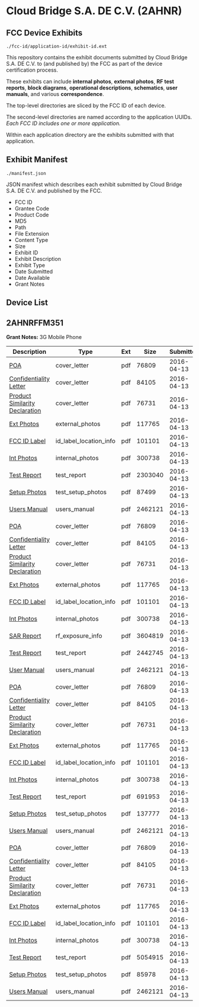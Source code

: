 # Cloud Bridge S.A. DE C.V. (2AHNR)
## FCC Device Exhibits

```
./fcc-id/application-id/exhibit-id.ext
```

This repository contains the exhibit documents submitted by Cloud Bridge S.A. DE C.V. to (and published by) the FCC as part of the device certification process.

These exhibits can include **internal photos**, **external photos**, **RF test reports**, **block diagrams**, **operational descriptions**, **schematics**, **user manuals**, and various **correspondence**.

The top-level directories are sliced by the FCC ID of each device.

The second-level directories are named according to the application UUIDs. *Each FCC ID includes one or more application.*

Within each application directory are the exhibits submitted with that application. 

## Exhibit Manifest

```
./manifest.json
```

JSON manifest which describes each exhibit submitted by Cloud Bridge S.A. DE C.V. and published by the FCC.

- FCC ID
- Grantee Code
- Product Code
- MD5
- Path
- File Extension
- Content Type
- Size
- Exhibit ID
- Exhibit Description
- Exhibit Type
- Date Submitted
- Date Available
- Grant Notes

## Device List
## 2AHNRFFM351
**Grant Notes:** 3G Mobile Phone

| Description | Type | Ext | Size | Submitted | Available |
| ----------- | ---- | --- | ---- | --------- | --------- |
| [POA](2AHNRFFM351/aa624dc65735251e48053c18db5c0651/2957772.pdf) | cover_letter | pdf | 76809 | 2016-04-13 | 2016-04-13 |
| [Confidentiality Letter](2AHNRFFM351/aa624dc65735251e48053c18db5c0651/2957773.pdf) | cover_letter | pdf | 84105 | 2016-04-13 | 2016-04-13 |
| [Product Similarity Declaration](2AHNRFFM351/aa624dc65735251e48053c18db5c0651/2957774.pdf) | cover_letter | pdf | 76731 | 2016-04-13 | 2016-04-13 |
| [Ext Photos](2AHNRFFM351/aa624dc65735251e48053c18db5c0651/2957776.pdf) | external_photos | pdf | 117765 | 2016-04-13 | 2016-04-13 |
| [FCC ID Label](2AHNRFFM351/aa624dc65735251e48053c18db5c0651/2957777.pdf) | id_label_location_info | pdf | 101101 | 2016-04-13 | 2016-04-13 |
| [Int Photos](2AHNRFFM351/aa624dc65735251e48053c18db5c0651/2957778.pdf) | internal_photos | pdf | 300738 | 2016-04-13 | 2016-04-13 |
| [Test Report](2AHNRFFM351/aa624dc65735251e48053c18db5c0651/2957846.pdf) | test_report | pdf | 2303040 | 2016-04-13 | 2016-04-13 |
| [Setup Photos](2AHNRFFM351/aa624dc65735251e48053c18db5c0651/2957847.pdf) | test_setup_photos | pdf | 87499 | 2016-04-13 | 2016-04-13 |
| [Users Manual](2AHNRFFM351/aa624dc65735251e48053c18db5c0651/2957785.pdf) | users_manual | pdf | 2462121 | 2016-04-13 | 2016-04-13 |
| [POA](2AHNRFFM351/e5e96d107eadb8b3ee1f28418c8d36a3/2957772.pdf) | cover_letter | pdf | 76809 | 2016-04-13 | 2016-04-13 |
| [Confidentiality Letter](2AHNRFFM351/e5e96d107eadb8b3ee1f28418c8d36a3/2957773.pdf) | cover_letter | pdf | 84105 | 2016-04-13 | 2016-04-13 |
| [Product Similarity Declaration](2AHNRFFM351/e5e96d107eadb8b3ee1f28418c8d36a3/2957774.pdf) | cover_letter | pdf | 76731 | 2016-04-13 | 2016-04-13 |
| [Ext Photos](2AHNRFFM351/e5e96d107eadb8b3ee1f28418c8d36a3/2957776.pdf) | external_photos | pdf | 117765 | 2016-04-13 | 2016-04-13 |
| [FCC ID Label](2AHNRFFM351/e5e96d107eadb8b3ee1f28418c8d36a3/2957777.pdf) | id_label_location_info | pdf | 101101 | 2016-04-13 | 2016-04-13 |
| [Int Photos](2AHNRFFM351/e5e96d107eadb8b3ee1f28418c8d36a3/2957778.pdf) | internal_photos | pdf | 300738 | 2016-04-13 | 2016-04-13 |
| [SAR Report](2AHNRFFM351/e5e96d107eadb8b3ee1f28418c8d36a3/2957782.pdf) | rf_exposure_info | pdf | 3604819 | 2016-04-13 | 2016-04-13 |
| [Test Report](2AHNRFFM351/e5e96d107eadb8b3ee1f28418c8d36a3/2957784.pdf) | test_report | pdf | 2442745 | 2016-04-13 | 2016-04-13 |
| [User Manual](2AHNRFFM351/e5e96d107eadb8b3ee1f28418c8d36a3/2957785.pdf) | users_manual | pdf | 2462121 | 2016-04-13 | 2016-04-13 |
| [POA](2AHNRFFM351/15c1e916719116673a2197ee60d5120f/2957772.pdf) | cover_letter | pdf | 76809 | 2016-04-13 | 2016-04-13 |
| [Confidentiality Letter](2AHNRFFM351/15c1e916719116673a2197ee60d5120f/2957773.pdf) | cover_letter | pdf | 84105 | 2016-04-13 | 2016-04-13 |
| [Product Similarity Declaration](2AHNRFFM351/15c1e916719116673a2197ee60d5120f/2957774.pdf) | cover_letter | pdf | 76731 | 2016-04-13 | 2016-04-13 |
| [Ext Photos](2AHNRFFM351/15c1e916719116673a2197ee60d5120f/2957776.pdf) | external_photos | pdf | 117765 | 2016-04-13 | 2016-04-13 |
| [FCC ID Label](2AHNRFFM351/15c1e916719116673a2197ee60d5120f/2957777.pdf) | id_label_location_info | pdf | 101101 | 2016-04-13 | 2016-04-13 |
| [Int Photos](2AHNRFFM351/15c1e916719116673a2197ee60d5120f/2957778.pdf) | internal_photos | pdf | 300738 | 2016-04-13 | 2016-04-13 |
| [Test Report](2AHNRFFM351/15c1e916719116673a2197ee60d5120f/2957819.pdf) | test_report | pdf | 691953 | 2016-04-13 | 2016-04-13 |
| [Setup Photos](2AHNRFFM351/15c1e916719116673a2197ee60d5120f/2957820.pdf) | test_setup_photos | pdf | 137777 | 2016-04-13 | 2016-04-13 |
| [Users Manual](2AHNRFFM351/15c1e916719116673a2197ee60d5120f/2957785.pdf) | users_manual | pdf | 2462121 | 2016-04-13 | 2016-04-13 |
| [POA](2AHNRFFM351/09d64867f741368a8e2e5254ed464df3/2957772.pdf) | cover_letter | pdf | 76809 | 2016-04-13 | 2016-04-13 |
| [Confidentiality Letter](2AHNRFFM351/09d64867f741368a8e2e5254ed464df3/2957773.pdf) | cover_letter | pdf | 84105 | 2016-04-13 | 2016-04-13 |
| [Product Similarity Declaration](2AHNRFFM351/09d64867f741368a8e2e5254ed464df3/2957774.pdf) | cover_letter | pdf | 76731 | 2016-04-13 | 2016-04-13 |
| [Ext Photos](2AHNRFFM351/09d64867f741368a8e2e5254ed464df3/2957776.pdf) | external_photos | pdf | 117765 | 2016-04-13 | 2016-04-13 |
| [FCC ID Label](2AHNRFFM351/09d64867f741368a8e2e5254ed464df3/2957777.pdf) | id_label_location_info | pdf | 101101 | 2016-04-13 | 2016-04-13 |
| [Int Photos](2AHNRFFM351/09d64867f741368a8e2e5254ed464df3/2957778.pdf) | internal_photos | pdf | 300738 | 2016-04-13 | 2016-04-13 |
| [Test Report](2AHNRFFM351/09d64867f741368a8e2e5254ed464df3/2957905.pdf) | test_report | pdf | 5054915 | 2016-04-13 | 2016-04-13 |
| [Setup Photos](2AHNRFFM351/09d64867f741368a8e2e5254ed464df3/2957910.pdf) | test_setup_photos | pdf | 85978 | 2016-04-13 | 2016-04-13 |
| [Users Manual](2AHNRFFM351/09d64867f741368a8e2e5254ed464df3/2957785.pdf) | users_manual | pdf | 2462121 | 2016-04-13 | 2016-04-13 |

